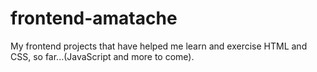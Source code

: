 # frontend-amatache
My frontend projects that have helped me learn and exercise HTML and CSS, so far...(JavaScript and more to come).

